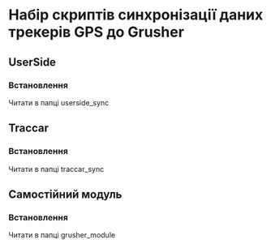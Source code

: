 # Набір скриптів синхронізації даних трекерів GPS до Grusher
##  UserSide  
###  Встановлення
Читати в папці userside_sync

##  Traccar  
###  Встановлення
Читати в папці traccar_sync

##  Самостійний модуль 
###  Встановлення
Читати в папці grusher_module